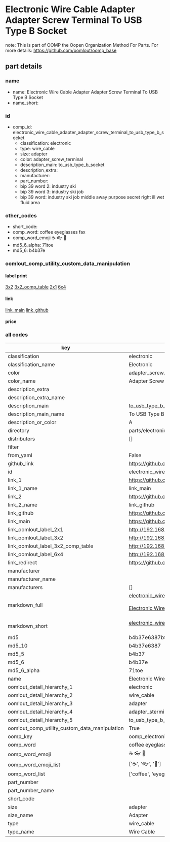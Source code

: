 # Electronic Wire Cable Adapter Adapter Screw Terminal To USB Type B Socket  

note: This is part of OOMP the Oopen Organization Method For Parts. For more details: https://github.com/oomlout/oomp_base

##  part details
  







### name
* name: Electronic Wire Cable Adapter Adapter Screw Terminal To USB Type B Socket
* name_short: 
### id
* oomp_id: electronic_wire_cable_adapter_adapter_screw_terminal_to_usb_type_b_socket
  * classification: electronic
  * type: wire_cable
  * size: adapter
  * color: adapter_screw_terminal
  * description_main: to_usb_type_b_socket
  * description_extra: 
  * manufacturer: 
  * part_number: 
  * bip 39 word 2: industry ski
  * bip 39 word 3: industry ski job
  * bip 39 word: industry ski job middle away purpose secret right ill wet fluid area

### other_codes
* short_code: 
* oomp_word: coffee eyeglasses fax
* oomp_word_emoji :coffee: :eyeglasses: :fax:
* md5_6_alpha: 71toe
* md5_6: b4b37e






### oomlout_oomp_utility_custom_data_manipulation
#### label print
[3x2](http://192.168.1.245:1112/?label=oomp%2071toe)
[3x2_oomp_table](http://192.168.1.108:1112/?label=oomp%2071toe)
[2x1](http://192.168.1.242:1112/?label=oomp%2071toe)
[6x4](http://192.168.1.55:1112/?label=oomp%2071toe)    

#### link

[link_main](https://github.com/oomlout/oomlout_oomp_version_1_messy/tree/main/parts/electronic_wire_cable_adapter_adapter_screw_terminal_to_usb_type_b_socket) [link_github](https://github.com/oomlout/oomlout_oomp_version_1_messy/tree/main/parts/electronic_wire_cable_adapter_adapter_screw_terminal_to_usb_type_b_socket)                             

#### price







### all codes 
| key | value |  
| --- | --- |  
| classification | electronic |  
| classification_name | Electronic |  
| color | adapter_screw_terminal |  
| color_name | Adapter Screw Terminal |  
| description_extra |  |  
| description_extra_name |  |  
| description_main | to_usb_type_b_socket |  
| description_main_name | To USB Type B Socket |  
| description_or_color | A  |  
| directory | parts/electronic_wire_cable_adapter_adapter_screw_terminal_to_usb_type_b_socket |  
| distributors | [] |  
| filter |  |  
| from_yaml | False |  
| github_link | https://github.com/oomlout/oomlout_oomp_part_src/tree/main/parts/electronic_wire_cable_adapter_adapter_screw_terminal_to_usb_type_b_socket |  
| id | electronic_wire_cable_adapter_adapter_screw_terminal_to_usb_type_b_socket |  
| link_1 | https://github.com/oomlout/oomlout_oomp_version_1_messy/tree/main/parts/electronic_wire_cable_adapter_adapter_screw_terminal_to_usb_type_b_socket |  
| link_1_name | link_main |  
| link_2 | https://github.com/oomlout/oomlout_oomp_version_1_messy/tree/main/parts/electronic_wire_cable_adapter_adapter_screw_terminal_to_usb_type_b_socket |  
| link_2_name | link_github |  
| link_github | https://github.com/oomlout/oomlout_oomp_version_1_messy/tree/main/parts/electronic_wire_cable_adapter_adapter_screw_terminal_to_usb_type_b_socket |  
| link_main | https://github.com/oomlout/oomlout_oomp_version_1_messy/tree/main/parts/electronic_wire_cable_adapter_adapter_screw_terminal_to_usb_type_b_socket |  
| link_oomlout_label_2x1 | http://192.168.1.242:1112/?label=oomp%2071toe |  
| link_oomlout_label_3x2 | http://192.168.1.245:1112/?label=oomp%2071toe |  
| link_oomlout_label_3x2_oomp_table | http://192.168.1.108:1112/?label=oomp%2071toe |  
| link_oomlout_label_6x4 | http://192.168.1.55:1112/?label=oomp%2071toe |  
| link_redirect | https://github.com/oomlout/oomlout_oomp_version_1_messy/tree/main/parts/electronic_wire_cable_adapter_adapter_screw_terminal_to_usb_type_b_socket |  
| manufacturer |  |  
| manufacturer_name |  |  
| manufacturers | [] |  
| markdown_full | [electronic_wire_cable_adapter_adapter_screw_terminal_to_usb_type_b_socket](none)<br>[](none)<br>[Electronic Wire Cable Adapter Adapter Screw Terminal To Usb Type B Socket](none)<br><br> |  
| markdown_short | [electronic_wire_cable_adapter_adapter_screw_terminal_to_usb_type_b_socket](none)<br><br> |  
| md5 | b4b37e6387b9d852b98838c4f0329399 |  
| md5_10 | b4b37e6387 |  
| md5_5 | b4b37 |  
| md5_6 | b4b37e |  
| md5_6_alpha | 71toe |  
| name | Electronic Wire Cable Adapter Adapter Screw Terminal To USB Type B Socket |  
| oomlout_detail_hierarchy_1 | electronic |  
| oomlout_detail_hierarchy_2 | wire_cable |  
| oomlout_detail_hierarchy_3 | adapter |  
| oomlout_detail_hierarchy_4 | adapter_sterminal |  
| oomlout_detail_hierarchy_5 | to_usb_type_b_socket |  
| oomlout_oomp_utility_custom_data_manipulation | True |  
| oomp_key | oomp_electronic_wire_cable_adapter_adapter_screw_terminal_to_usb_type_b_socket |  
| oomp_word | coffee eyeglasses fax |  
| oomp_word_emoji | :coffee: :eyeglasses: :fax: |  
| oomp_word_emoji_list | [':coffee:', ':eyeglasses:', ':fax:'] |  
| oomp_word_list | ['coffee', 'eyeglasses', 'fax'] |  
| part_number |  |  
| part_number_name |  |  
| short_code |  |  
| size | adapter |  
| size_name | Adapter |  
| type | wire_cable |  
| type_name | Wire Cable |  
